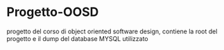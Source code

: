 # Progetto-OOSD
progetto del corso di object oriented software design,
contiene la root del progetto e il dump del database MYSQL utilizzato
